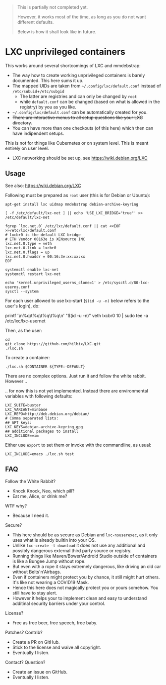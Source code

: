 > This is partially not completed yet.
>
> However, it works most of the time, as long as you do not want different defaults.
>
> Below is how it shall look like in future.


# LXC unprivileged containers

This works around several shortcomings of LXC and mmdebstrap:

- The way how to create working unprivileged containers is barely documented.  This here sums it up.
- The mapped UIDs are taken from `~/.config/lxc/default.conf` instead of `/etc/subuid`+`/etc/subgid`
  - The latter are registries and can only be changed by `root`
  - while `default.conf` can be changed (based on what is allowed in the registry) by you as you like.
- `~/.config/lxc/default.conf` can be automatically created for you.
- ~~There are interactive menus to all setup questions like your LXC directory.~~
- You can have more than one checkouts (of this here) which then can have indipendent setups.

This is not for things like Cubernetes or on system level.  This is meant entirely on user level.

- LXC networking should be set up, see https://wiki.debian.org/LXC


## Usage

See also: https://wiki.debian.org/LXC

Following must be prepared as `root` user (this is for Debian or Ubuntu):

```
apt-get install lxc uidmap mmdebstrap debian-archive-keyring

[ -f /etc/default/lxc-net ] || echo 'USE_LXC_BRIDGE="true"' >> /etc/default/lxc-net

fgrep `lxc.net.0` /etc/lxc/default.conf || cat <<EOF >>/etc/lxc/default.conf
# lxcbr0 is the default LXC bridge                                                                                                            
# ETH Vendor 00163e is XENsource INC
lxc.net.0.type = veth
lxc.net.0.link = lxcbr0
lxc.net.0.flags = up
lxc.net.0.hwaddr = 00:16:3e:xx:xx:xx
EOF

systemctl enable lxc-net
systemctl restart lxc-net

echo 'kernel.unprivileged_userns_clone=1' > /etc/sysctl.d/80-lxc-userns.conf
sysctl --system
```

For each user allowed to use lxc-start (`$(id -u -n)` below refers to the user's login), do:

printf '\n%q\t%q\t%q\t%q\n' "$(id -u -n)" veth lxcbr0 10 | sudo tee -a /etc/lxc/lxc-usernet

Then, as the user:

	cd
	git clone https://github.com/hilbix/LXC.git
	./lxc.sh

To create a container:

	./lxc.sh $CONTAINER ${TYPE:-DEFAULT}

There are no complex options.  Just run it and follow the white rabbit.  However ..

.. for now this is not yet implemented.  Instead there are environmental variables with following defaults:

	LXC_SUITE=buster
	LXC_VARIANT=minbase
	LXC_REPO=http://deb.debian.org/debian/
	# Comma separated lists:
	## APT keys:
	LXC_KEYS=debian-archive-keyring.gpg
	## additional packages to install
	LXC_INCLUDE=vim

Either use `export` to set them or invoke with the commandline, as usual:

	LXC_INCLUDE=emacs ./lxc.sh test


## FAQ

Follow the White Rabbit?

- Knock Knock, Neo, which pill?
- Eat me, Alice, or drink me?

WTF why?

- Because I need it.

Secure?

- This here should be as secure as Debian and `lxc-nsuserexec`, as it only uses what is already builtin into your OS.
- Unlike `lxc-create -t download` it does not use any additional and possibly dangerous external third party source or registry.
- Running things like Maven/Bower/Android Studio outside of containers is like a Bungee Jump without rope.
- But even with a rope it stays extremely dangerous, like driving an old car without Belts'n'Airbags.
- Even if containers might protect you by chance, it still might hurt others.  It's like not wearing a COVID19 Mask.
- Hence this here does not magically protect you or yours somehow.  You still have to stay alert.
- However it helps your to implement clean and easy to understand additinal security barriers under your control.

License?

- Free as free beer, free speech, free baby.

Patches?  Contrib?

- Create a PR on GitHub.
- Stick to the license and waive all copyright.
- Eventually I listen.

Contact?  Question?

- Create an issue on GitHub.
- Eventually I listen.

